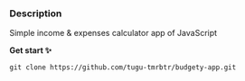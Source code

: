 ### Description

Simple income & expenses calculator app of JavaScript

**Get start ✨**

```
git clone https://github.com/tugu-tmrbtr/budgety-app.git
```
